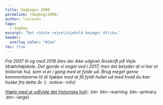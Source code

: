 ```yaml
---
title: Dagbogen 2008
permalink: /dagbog/2008/
author: lsolesen
tags:
  - dagbog
excerpt: "Det sidste rejselinjehold besøger Afrika."
header:
  overlay_color: "#2ae"
toc: true
---
```


_Fra 2007 til og med 2016 blev der ikke udgivet årsskrift på Vejle Idrætshøjskole. Det gjorde vi noget ved i 2017, men det betyder at vi har et historisk hul, som vi er i gang med at fylde ud. Brug meget gerne kommentarerne til at hjælpe med at få fyldt hullet ud med hvad du kan huske fra dette år._
{: .notice--info}

[<i class='fas fa-question'></i> Hjælp med at udfylde det historiske hul](https://docs.google.com/document/d/11DJVuEtRQb-zHO_oBWuRdOw8tEGEX59ms6hq0uplzpM/edit?usp=sharing){: .btn .btn--warning .btn--primary .btn--large}
